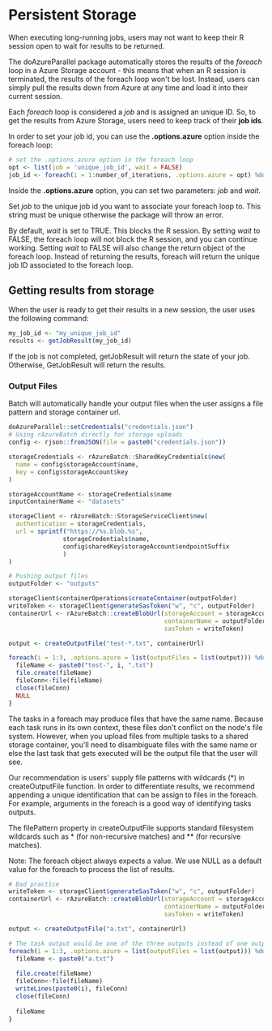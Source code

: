 # Persistent Storage

When executing long-running jobs, users may not want to keep their R session open to wait for results to be returned. 

The doAzureParallel package automatically stores the results of the *foreach* loop in a Azure Storage account - this means that when an R session is terminated, the results of the foreach loop won't be lost. Instead, users can simply pull the results down from Azure at any time and load it into their current session.

Each *foreach* loop is considered a *job* and is assigned an unique ID. So, to get the results from Azure Storage, users need to keep track of their **job ids**. 

In order to set your job id, you can use the **.options.azure** option inside the foreach loop:

```R
# set the .options.azure option in the foreach loop
opt <- list(job = 'unique_job_id', wait = FALSE)
job_id <- foreach(i = 1:number_of_iterations, .options.azure = opt) %dopar% { ... }
```

Inside the **.options.azure** option, you can set two parameters: *job* and *wait*. 

Set *job* to the unique job id you want to associate your foreach loop to. This string must be unique otherwise the package will throw an error. 

By default, *wait* is set to TRUE. This blocks the R session. By setting *wait* to FALSE, the foreach loop will not block the R session, and you can continue working. Setting *wait* to FALSE will also change the return object of the foreach loop. Instead of returning the results, foreach will return the unique job ID associated to the foreach loop.

## Getting results from storage

When the user is ready to get their results in a new session, the user uses the following command:

```R
my_job_id <- "my_unique_job_id"
results <- getJobResult(my_job_id)
```

If the job is not completed, getJobResult will return the state of your job. Otherwise, GetJobResult will return the results.

### Output Files
Batch will automatically handle your output files when the user assigns a file pattern and storage container url.

```R
doAzureParallel::setCredentials("credentials.json")
# Using rAzureBatch directly for storage uploads
config <- rjson::fromJSON(file = paste0("credentials.json"))

storageCredentials <- rAzureBatch::SharedKeyCredentials$new(
  name = config$storageAccount$name,
  key = config$storageAccount$key
)

storageAccountName <- storageCredentials$name
inputContainerName <- "datasets"

storageClient <- rAzureBatch::StorageServiceClient$new(
  authentication = storageCredentials,
  url = sprintf("https://%s.blob.%s",
               storageCredentials$name,
               config$sharedKey$storageAccount$endpointSuffix
               )
)

# Pushing output files
outputFolder <- "outputs"

storageClient$containerOperations$createContainer(outputFolder)
writeToken <- storageClient$generateSasToken("w", "c", outputFolder)
containerUrl <- rAzureBatch::createBlobUrl(storageAccount = storageAccountName,
                                           containerName = outputFolder,
                                           sasToken = writeToken)

output <- createOutputFile("test-*.txt", containerUrl)

foreach(i = 1:3, .options.azure = list(outputFiles = list(output))) %dopar% {
  fileName <- paste0("test-", i, ".txt")
  file.create(fileName) 
  fileConn<-file(fileName)
  close(fileConn)
  NULL
}
```

The tasks in a foreach may produce files that have the same name. Because each task runs in its own context, these files don't conflict on the node's file system. However, when you upload files from multiple tasks to a shared storage container, you'll need to disambiguate files with the same name or else the last task that gets executed will be the output file that the user will see.

Our recommendation is users' supply file patterns with wildcards (*) in createOutputFile function. In order to differentiate results, we recommend appending a unique identification that can be assign to files in the foreach. For example, arguments in the foreach is a good way of identifying tasks outputs.

The filePattern property in createOutputFile supports standard filesystem wildcards such as * (for non-recursive matches) and 
** (for recursive matches).

Note: The foreach object always expects a value. We use NULL as a default value for the foreach to process the list of results. 

```R
# Bad practice
writeToken <- storageClient$generateSasToken("w", "c", outputFolder)
containerUrl <- rAzureBatch::createBlobUrl(storageAccount = storageAccount,
                                           containerName = outputFolder,
                                           sasToken = writeToken)

output <- createOutputFile("a.txt", containerUrl)

# The task output would be one of the three outputs instead of one output 
foreach(i = 1:3, .options.azure = list(outputFiles = list(output))) %dopar% {
  fileName <- paste0("a.txt")
  
  file.create(fileName) 
  fileConn<-file(fileName)
  writeLines(paste0(i), fileConn)
  close(fileConn)
  
  fileName
}
```
